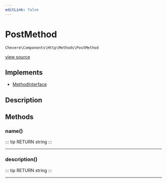 ```yaml
---
editLink: false
---
```


# PostMethod

`Chevere\Components\Http\Methods\PostMethod`

[view source](https://github.com/chevere/chevere/blob/master/src/Chevere/Components/Http/Methods/PostMethod.php)

## Implements

- [MethodInterface](../../../Interfaces/Http/MethodInterface.md)

## Description



## Methods

### name()

::: tip RETURN
string
:::

---

### description()

::: tip RETURN
string
:::

---
